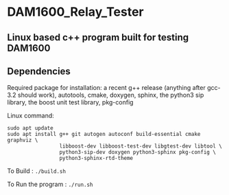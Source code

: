 # DAM1600_Relay_Tester

## Linux based c++ program built for testing DAM1600

## Dependencies

Required package for installation: a recent g++ release (anything after gcc-3.2 should work), autotools, cmake, doxygen, sphinx, the python3 sip library, the boost unit test library, pkg-config

Linux command:

    sudo apt update
    sudo apt install g++ git autogen autoconf build-essential cmake graphviz \
                     libboost-dev libboost-test-dev libgtest-dev libtool \
                     python3-sip-dev doxygen python3-sphinx pkg-config \
                     python3-sphinx-rtd-theme 

To Build : ```./build.sh```

To Run the program : ```./run.sh```